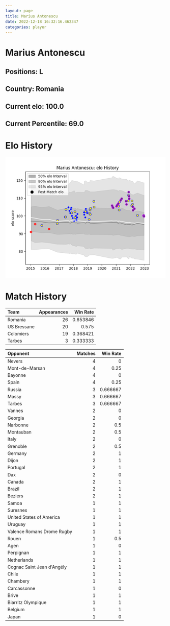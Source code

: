 ```yaml
---  
layout: page  
title: Marius Antonescu  
date: 2022-12-18 16:32:16.462347  
categories: player  
---
```

# Marius Antonescu

## Positions: L

## Country: Romania

## Current elo: 100.0

## Current Percentile: 69.0

# Elo History


![elo history](history_MariusAntonescu.png)
# Match History


| Team        |   Appearances |   Win Rate |
|:------------|--------------:|-----------:|
| Romania     |            26 |   0.653846 |
| US Bressane |            20 |   0.575    |
| Colomiers   |            19 |   0.368421 |
| Tarbes      |             3 |   0.333333 |

| Opponent                   |   Matches |   Win Rate |
|:---------------------------|----------:|-----------:|
| Nevers                     |         4 |   0        |
| Mont-de-Marsan             |         4 |   0.25     |
| Bayonne                    |         4 |   0        |
| Spain                      |         4 |   0.25     |
| Russia                     |         3 |   0.666667 |
| Massy                      |         3 |   0.666667 |
| Tarbes                     |         3 |   0.666667 |
| Vannes                     |         2 |   0        |
| Georgia                    |         2 |   0        |
| Narbonne                   |         2 |   0.5      |
| Montauban                  |         2 |   0.5      |
| Italy                      |         2 |   0        |
| Grenoble                   |         2 |   0.5      |
| Germany                    |         2 |   1        |
| Dijon                      |         2 |   1        |
| Portugal                   |         2 |   1        |
| Dax                        |         2 |   0        |
| Canada                     |         2 |   1        |
| Brazil                     |         2 |   1        |
| Beziers                    |         2 |   1        |
| Samoa                      |         1 |   1        |
| Suresnes                   |         1 |   1        |
| United States of America   |         1 |   1        |
| Uruguay                    |         1 |   1        |
| Valence Romans Drome Rugby |         1 |   1        |
| Rouen                      |         1 |   0.5      |
| Agen                       |         1 |   0        |
| Perpignan                  |         1 |   1        |
| Netherlands                |         1 |   1        |
| Cognac Saint Jean d'Angély |         1 |   1        |
| Chile                      |         1 |   1        |
| Chambery                   |         1 |   1        |
| Carcassonne                |         1 |   0        |
| Brive                      |         1 |   1        |
| Biarritz Olympique         |         1 |   1        |
| Belgium                    |         1 |   1        |
| Japan                      |         1 |   0        |